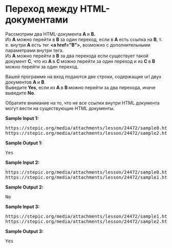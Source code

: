 <h1>Переход между HTML-документами</h1>
<div class="step-inner page-fragment">
    <div id="ember14541" class="rich-text-viewer ember-view" data-ready=""><p>Рассмотрим два HTML-документа <b>A </b>и <b>B.<br></b>Из <b>A</b> можно перейти <b></b>в <b>B </b>за один переход, если в <b>A </b>есть ссылка на <b>B</b>, т. е. внутри <b>A </b>есть тег <b>&lt;a href="B"&gt;</b>, возможно с дополнительными параметрами внутри тега.<br>Из <b>A</b> можно перейти в <b>B</b> за два перехода если существует такой документ <b>C</b>, что из <b>A </b>в <b>C </b>можно перейти за один переход и из <b>C </b>в <b>B</b> можно перейти за один переход.</p><p>Вашей программе на вход подаются две строки, содержащие url двух документов <b>A </b>и <b>B</b>.<br>Выведите <b>Yes</b>, если из <b>A </b>в <b>B </b>можно перейти за два перехода, иначе выведите <b>No</b>.</p><p>Обратите внимание на то, что не все ссылки внутри HTML документа могут вести на существующие HTML документы.</p>
</div>
      <div class="step-text-wrapper">
          <p class="step-text__limit-title">
            <strong>Sample Input 1:</strong>
          </p>
          <pre class="step-text__limit-value">https://stepic.org/media/attachments/lesson/24472/sample0.html
https://stepic.org/media/attachments/lesson/24472/sample2.html</pre>
          <p class="step-text__limit-title">
            <strong>Sample Output 1:</strong>
          </p>
          <pre class="step-text__limit-value">Yes</pre>
          <p class="step-text__limit-title">
            <strong>Sample Input 2:</strong>
          </p>
          <pre class="step-text__limit-value">https://stepic.org/media/attachments/lesson/24472/sample0.html
https://stepic.org/media/attachments/lesson/24472/sample1.html</pre>
          <p class="step-text__limit-title">
            <strong>Sample Output 2:</strong>
          </p>
          <pre class="step-text__limit-value">No</pre>
          <p class="step-text__limit-title">
            <strong>Sample Input 3:</strong>
          </p>
          <pre class="step-text__limit-value">https://stepic.org/media/attachments/lesson/24472/sample1.html
https://stepic.org/media/attachments/lesson/24472/sample2.html</pre>
          <p class="step-text__limit-title">
            <strong>Sample Output 3:</strong>
          </p>
          <pre class="step-text__limit-value">Yes</pre>

<!---->      </div>
  </div>